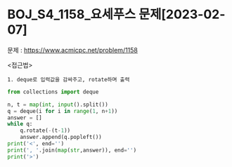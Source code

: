 # BOJ_S4_1158_요세푸스 문제[2023-02-07] </br>
문제 : https://www.acmicpc.net/problem/1158

<접근법>
```
1. deque로 입력값을 감싸주고, rotate하며 출력
```

```python
from collections import deque

n, t = map(int, input().split())
q = deque(i for i in range(1, n+1))
answer = []
while q:
    q.rotate(-(t-1))
    answer.append(q.popleft())
print('<', end='')
print(', '.join(map(str,answer)), end='')
print('>')
```
